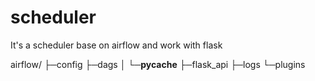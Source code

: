 # scheduler
It's a scheduler base on airflow and work with flask  

airflow/
├─config
├─dags
│  └─__pycache__
├─flask_api
├─logs
└─plugins
